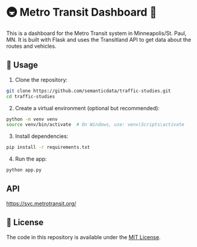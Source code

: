 # 🚇 Metro Transit Dashboard 🚌

This is a dashboard for the Metro Transit system in Minneapolis/St. Paul, MN. It is built with Flask and uses the Transitland API to get data about the routes and vehicles.

## 🚀 Usage

1. Clone the repository:

```bash
git clone https://github.com/semanticdata/traffic-studies.git
cd traffic-studies
```

2. Create a virtual environment (optional but recommended):

```bash
python -m venv venv
source venv/bin/activate  # On Windows, use: venv\Scripts\activate
```

3. Install dependencies:

```bash
pip install -r requirements.txt
```

4. Run the app:

```bash
python app.py
```

## API

https://svc.metrotransit.org/

## 📜 License

The code in this repository is available under the [MIT License](LICENSE).
